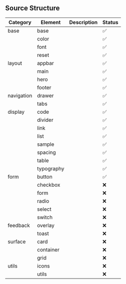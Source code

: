## Source Structure

| Category   | Element    | Description | Status |
| ---------- | ---------- | ----------- | ------ |
| base       | base       |             | ✅      |
|            | color      |             | ✅      |
|            | font       |             | ✅      |
|            | reset      |             | ✅      |
| layout     | appbar     |             | ✅      |
|            | main       |             | ✅      |
|            | hero       |             | ✅      |
|            | footer     |             | ✅      |
| navigation | drawer     |             | ✅      |
|            | tabs       |             | ✅      |
| display    | code       |             | ✅      |
|            | divider    |             | ✅      |
|            | link       |             | ✅      |
|            | list       |             | ✅      |
|            | sample     |             | ✅      |
|            | spacing    |             | ✅      |
|            | table      |             | ✅      |
|            | typography |             | ✅      |
| form       | button     |             | ✅      |
|            | checkbox   |             | ❌      |
|            | form       |             | ❌      |
|            | radio      |             | ❌      |
|            | select     |             | ❌      |
|            | switch     |             | ❌      |
| feedback   | overlay    |             | ❌      |
|            | toast      |             | ❌      |
| surface    | card       |             | ❌      |
|            | container  |             | ❌      |
|            | grid       |             | ❌      |
| utils      | icons      |             | ❌      |
|            | utils      |             | ❌      |